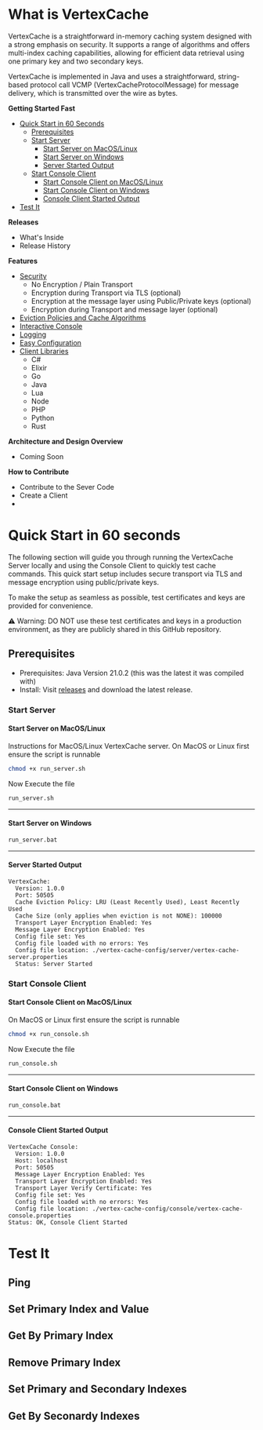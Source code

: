 <!--
  Title: VertexCache
  Description: VertexCache is a straightforward in-memory caching system designed with a strong emphasis on security. It supports a range of algorithms and offers multi-index caching capabilities, allowing for efficient data retrieval using one primary key and two secondary keys. 
 
  Author: jasonlam604
  -->
<meta name='keywords' content='in-memory cache, caching, java, data structure, database'>

# What is VertexCache
VertexCache is a straightforward in-memory caching system designed with a strong emphasis on security. It supports a 
range of algorithms and offers multi-index caching capabilities, allowing for efficient data retrieval using one primary 
key and two secondary keys.

VertexCache is implemented in Java and uses a straightforward, string-based protocol call VCMP (VertexCacheProtocolMessage) for message delivery, which is transmitted over the wire as bytes.

**Getting Started Fast**
* [Quick Start in 60 Seconds](#quick-start-in-60-seconds)
  * [Prerequisites](#prerequisites)
  * [Start Server](#start-server)
    * [Start Server on MacOS/Linux](#start-server-on-macoslinux)
    * [Start Server on Windows](#start-server-on-windows)
    * [Server Started Output](#server-started-output)
  * [Start Console Client](#start-console-client)
    * [Start Console Client on MacOS/Linux](#start-console-client-on-macoslinux)
    * [Start Console Client on Windows](#start-console-client-on-windows)
    * [Console Client Started Output](#console-client-started-output)
* [Test It](#test-it)

**Releases**
* What's Inside
* Release History

**Features**
* [Security](#Security) 
  * No Encryption / Plain Transport
  * Encryption during Transport via TLS (optional)
  * Encryption at the message layer using Public/Private keys (optional)
  * Encryption during Transport and message layer (optional)
* [Eviction Policies and Cache Algorithms](#eviction-policies-and-cache-algorithms)
* [Interactive Console](#interactive-console)
* [Logging](#logging)
* [Easy Configuration](#easy-configuration)
* [Client Libraries](#client-libraries)
  * C#
  * Elixir
  * Go
  * Java
  * Lua
  * Node
  * PHP
  * Python
  * Rust   

**Architecture and Design Overview**
 * Coming Soon

**How to Contribute**
 * Contribute to the Sever Code
 * Create a Client
 * 

   

# Quick Start in 60 seconds
The following section will guide you through running the VertexCache Server locally and using the Console Client to quickly test cache commands. This quick start setup includes secure transport via TLS and message encryption using public/private keys.

To make the setup as seamless as possible, test certificates and keys are provided for convenience.

⚠️ Warning: DO NOT use these test certificates and keys in a production environment, as they are publicly shared in this GitHub repository.

## Prerequisites
- Prerequisites: Java Version 21.0.2 (this was the latest it was compiled with)
- Install: Visit [releases](https://github.com/jasonlam604/VertexCache/releases) and download the latest release.

### Start Server

#### Start Server on MacOS/Linux
Instructions for MacOS/Linux VertexCache server.
On MacOS or Linux first ensure the script is runnable

```bash
chmod +x run_server.sh
```

Now Execute the file
```bash
run_server.sh
```

---

#### Start Server on Windows
```bash
run_server.bat
```
---
#### Server Started Output
```console
VertexCache:
  Version: 1.0.0
  Port: 50505
  Cache Eviction Policy: LRU (Least Recently Used), Least Recently Used
  Cache Size (only applies when eviction is not NONE): 100000
  Transport Layer Encryption Enabled: Yes
  Message Layer Encryption Enabled: Yes
  Config file set: Yes
  Config file loaded with no errors: Yes
  Config file location: ./vertex-cache-config/server/vertex-cache-server.properties
  Status: Server Started
```

### Start Console Client

#### Start Console Client on MacOS/Linux
On MacOS or Linux first ensure the script is runnable

```bash
chmod +x run_console.sh
```

Now Execute the file
```bash
run_console.sh
```
---
#### Start Console Client on Windows
```bash
run_console.bat
```
---
#### Console Client Started Output
```console
VertexCache Console:
  Version: 1.0.0
  Host: localhost
  Port: 50505
  Message Layer Encryption Enabled: Yes
  Transport Layer Encryption Enabled: Yes
  Transport Layer Verify Certificate: Yes
  Config file set: Yes
  Config file loaded with no errors: Yes
  Config file location: ./vertex-cache-config/console/vertex-cache-console.properties
Status: OK, Console Client Started
```

# Test It

## Ping

## Set Primary Index and Value

## Get By Primary Index

## Remove Primary Index

## Set Primary and Secondary Indexes 

## Get By Seconardy Indexes


